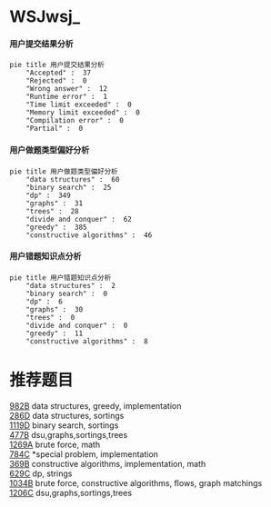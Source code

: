 # WSJwsj_

<!-- tabs:start -->



#### **用户提交结果分析**

```mermaid
pie title 用户提交结果分析
    "Accepted" :  37
    "Rejected" :  0
    "Wrong answer" :  12
    "Runtime error" :  1
    "Time limit exceeded" :  0
    "Memory limit exceeded" :  0
    "Compilation error" :  0
    "Partial" :  0
```

#### **用户做题类型偏好分析**

```mermaid
pie title 用户做题类型偏好分析
    "data structures" :  60
    "binary search" :  25
    "dp" :  349
    "graphs" :  31
    "trees" :  28
    "divide and conquer" :  62
    "greedy" :  385
    "constructive algorithms" :  46
```
#### **用户错题知识点分析**

```mermaid
pie title 用户错题知识点分析
    "data structures" :  2
    "binary search" :  0
    "dp" :  6
    "graphs" :  30
    "trees" :  0
    "divide and conquer" :  0
    "greedy" :  11
    "constructive algorithms" :  8
```



<!-- tabs:end -->
# 推荐题目
[982B](https://codeforces.com/contest/982/problem/B)		data structures,
                        greedy,
                        implementation		  
[286D](https://codeforces.com/contest/286/problem/D)		data structures,
                        sortings		  
[1119D](https://codeforces.com/contest/1119/problem/D)		binary search,
                        sortings		  
[477B](https://codeforces.com/contest/477/problem/B)		dsu,graphs,sortings,trees		  
[1269A](https://codeforces.com/contest/1269/problem/A)		brute force,
                        math		  
[784C](https://codeforces.com/contest/784/problem/C)		*special problem,
                        implementation		  
[369B](https://codeforces.com/contest/369/problem/B)		constructive algorithms,
                        implementation,
                        math		  
[629C](https://codeforces.com/contest/629/problem/C)		dp,
                        strings		  
[1034B](https://codeforces.com/contest/1034/problem/B)		brute force,
                        constructive algorithms,
                        flows,
                        graph matchings		  
[1206C](https://codeforces.com/contest/1206/problem/C)		dsu,graphs,sortings,trees		  
